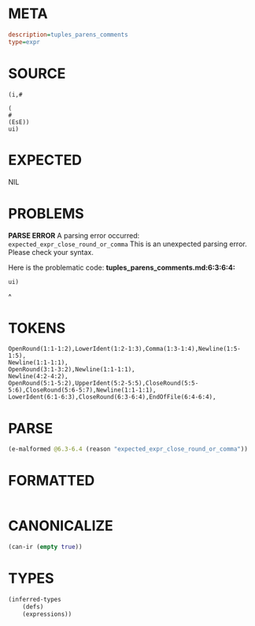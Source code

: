 # META
~~~ini
description=tuples_parens_comments
type=expr
~~~
# SOURCE
~~~roc
(i,#

(
#
(EsE))
ui)
~~~
# EXPECTED
NIL
# PROBLEMS
**PARSE ERROR**
A parsing error occurred: `expected_expr_close_round_or_comma`
This is an unexpected parsing error. Please check your syntax.

Here is the problematic code:
**tuples_parens_comments.md:6:3:6:4:**
```roc
ui)
```
  ^


# TOKENS
~~~zig
OpenRound(1:1-1:2),LowerIdent(1:2-1:3),Comma(1:3-1:4),Newline(1:5-1:5),
Newline(1:1-1:1),
OpenRound(3:1-3:2),Newline(1:1-1:1),
Newline(4:2-4:2),
OpenRound(5:1-5:2),UpperIdent(5:2-5:5),CloseRound(5:5-5:6),CloseRound(5:6-5:7),Newline(1:1-1:1),
LowerIdent(6:1-6:3),CloseRound(6:3-6:4),EndOfFile(6:4-6:4),
~~~
# PARSE
~~~clojure
(e-malformed @6.3-6.4 (reason "expected_expr_close_round_or_comma"))
~~~
# FORMATTED
~~~roc

~~~
# CANONICALIZE
~~~clojure
(can-ir (empty true))
~~~
# TYPES
~~~clojure
(inferred-types
	(defs)
	(expressions))
~~~
